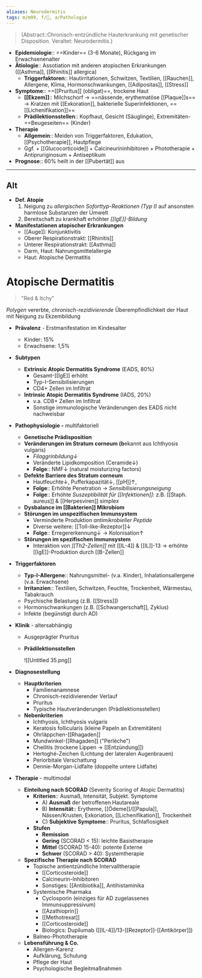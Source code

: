 ```yaml
---
aliases: Neurodermitis
tags: m/m09, f/🧴, a/Pathologie
---
```

> (Abstract::Chronisch-entzündliche Hauterkrankung mit genetischer Disposition. Veraltet: Neurodermitis.)
- **Epidemiologie**:: ==Kinder== (3-6 Monate), Rückgang im Erwachsenenalter
- **Ätiologie**:: Assotiation mit anderen atopischen Erkrankungen ([[Asthma]], [[Rhinitis]] allergica)
	- **Triggerfaktoren**:: Hautirritationen, Schwitzen, Textilien, [[Rauchen]], Allergene, Klima, Hormonschwankungen, [[Adipositas]], [[Stress]]
- **Symptome**:: ==[[Pruritus]] (obligat)==, trockene Haut
	- **[[Ekzem]]**:: Milchschorf → ==nässende, erythematöse [[Plaque]]s== → Kratzen mit [[Exkoration]], bakterielle Superinfektionen, ==[[Lichenifikation]]==
	- **Prädilektionsstellen**:: Kopfhaut, Gesicht (Säuglinge), Extremitäten-==Beugeseiten== (Kinder)
- **Therapie**
	- **Allgemein**:: Meiden von Triggerfaktoren, Edukation, [[Psychotherapie]], Hautpflege
	- Ggf. + [[Glucocorticoide]] + Calcineurininhibitoren + Phototherapie + Antipruriginosum + Antiseptikum
- **Prognose**:: 60% heilt in der [[Pubertät]] aus
---
## Alt
- **Def. Atopie**
    1. Neigung zu *allergischen Soforttyp-Reaktionen (Typ I)* auf ansonsten harmlose Substanzen der Umwelt
    2. Bereitschaft zu krankhaft erhöhter *[[IgE]]-Bildung*
- **Manifestationen atopischer Erkrankungen**
    - [[Auge]]: Konjunktivitis
    - Oberer Respirationstrakt: [[Rhinitis]]
    - Unterer Respirationstrakt: [[Asthma]]
    - Darm, Haut: Nahrungsmittelallergie
    - Haut: Atopische Dermatitis

# Atopische Dermatitis

> "Red & Itchy"

*Polygen* vererbte, *chronisch-rezidivierende* Überempfindlichkeit der Haut mit Neigung zu Ekzembildung

- **Prävalenz** - Erstmanifestation im Kindesalter
    - Kinder: 15%
    - Erwachsene: 1,5%
- **Subtypen**
    - **Extrinsic Atopic Dermatitis Syndrome** (EADS, 80%)
        - Gesamt-[[IgE]] erhöht
        - Typ-I-Sensibilisierungen
        - CD4+ Zellen im Infiltrat
    - **Intrinsic Atopic Dermatitis Syndrome** (IADS, 20%)
        - v.a. CD8+ Zellen im Infiltrat
        - Sonstige immunologische Veränderungen des EADS nicht nachweisbar
- **Pathophysiologie -** multifaktoriell
    - **Genetische Prädisposition**
    - **Veränderungen im Stratum corneum
    (b**ekannt aus Ichthyosis vulgaris)
        - *Filaggrinbildung↓*
        - Veränderte Lipidkomposition (Ceramide↓)
        - **Folge**:: NMF↓ (natural moisturizing factors)
    - **Defekte Barriere des Stratum corneum**
        - Hautfeuchte↓, Pufferkapazität↓, [[pH]]↑,
        - **Folge**:: Erhöhte Penetration → *Sensibilisierungsneigung*
        - **Folge**:: Erhöhte *Suszeptibilität für [[Infektionen]]*: z.B. [[Staph. aureus]] & [[Herpesviren]] simplex
    - **Dysbalance im [[Bakterien]] Mikrobiom**
    - **Störungen im unspezifischen Immunsystem**
        - Verminderte Produktion *antimikrobieller Peptide*
        - Diverse weitere: [[Toll-like-Rezeptor]]↓
        - **Folge**:: Erregererkennung↓ → Kolonisation↑
    - **Störungen im spezifischen Immunsystem**
        - Interaktion von *[[Th2-Zellen]]* mit [[IL-4]] & [[IL]]-13 → erhöhte [[IgE]]-Produktion durch [[B-Zellen]]
- **Triggerfaktoren**
    - **Typ-I-Allergene**:: Nahrungsmittel- (v.a. Kinder), Inhalationsallergene (v.a. Erwachsene)
    - **Irritanzien**:: Textilien, Schwitzen, Feuchte, Trockenheit, Wärmestau, Tabakrauch
    - Psychische Belastung (z.B. [[Stress]])
    - Hormonschwankungen (z.B. [[Schwangerschaft]], Zyklus)
    - Infekte (begünstigt durch AD)
- **Klinik** - altersabhängig
    - Ausgeprägter Pruritus
    - **Prädilektionsstellen**

        ![[Untitled 35.png]]

- **Diagnosestellung**
    - **Hauptkriterien**
        - Familienanamnese
        - Chronisch-rezidivierender Verlauf
        - Pruritus
        - Typische Hautveränderungen (Prädilektionsstellen)
    - **Nebenkriterien**
        - Ichthyosis, Ichthyosis vulgaris
        - Keratosis follicularis (kleine Papeln an Extremitäten)
        - Ohrläppchen-[[Rhagaden]]
        - Mundwinkel-[[Rhagaden]] ("Perlèche")
        - Cheilitis (trockene Lippen → [[Entzündung]])
        - Hertoghé-Zeichen (Lichtung der lateralen Augenbrauen)
        - Periorbitale Verschattung
        - Dennie-Morgan-Lidfalte (doppelte untere Lidfalte)
- **Therapie** - multimodal
    - **Einteilung nach SCORAD** (Severity Scoring of Atopic Dermatitis)
        - **Kriterien**:: Ausmaß, Intensität, Subjekt. Symptome
            - A) **Ausmaß** der betroffenen Hautareale
            - B) **Intensität**:: Erytheme, [[Ödeme]]/[[Papula]], Nässen/Krusten, Exkoriation, [[Lichenifikation]], Trockenheit
            - C) **Subjektive Symptome**:: Pruritus, Schlaflosigkeit
        - **Stufen**
            - **Remission**
            - **Gering** (SCORAD < 15): leichte Basistherapie
            - **Mittel** (SCORAD 15-40): potente Externe
            - **Schwer** (SCORAD > 40): Systemtherapie
    - **Spezifische Therapie nach SCORAD**
        - Topische antientzündliche Intervalltherapie
            - [[Corticosteroide]]
            - Calcineurin-Inhibitoren
            - Sonstiges: [[Antibiotika]], Antihistaminika
        - Systemische Pharmaka
            - Cyclosporin (einziges für AD zugelassenes Immunsuppressivum)
            - [[Azathioprin]]
            - [[Methotrexat]]
            - [[Corticosteroide]]
            - Biologics: Dupilumab ([[IL-4]]/13-[[Rezeptor]]-[[Antikörper]])
        - Balneo-Phototherapie
    - **Lebensführung & Co.**
        - Allergen-Karenz
        - Aufklärung, Schulung
        - Pflege der Haut
        - Psychologische Begleitmaßnahmen

